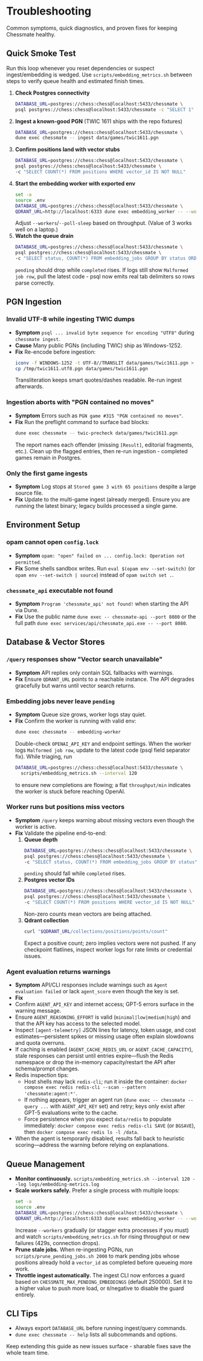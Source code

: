 # Troubleshooting

Common symptoms, quick diagnostics, and proven fixes for keeping Chessmate healthy.

## Quick Smoke Test
Run this loop whenever you reset dependencies or suspect ingest/embedding is wedged. Use
`scripts/embedding_metrics.sh` between steps to verify queue health and estimated finish times.

1. **Check Postgres connectivity**
   ```sh
   DATABASE_URL=postgres://chess:chess@localhost:5433/chessmate \
   psql postgres://chess:chess@localhost:5433/chessmate -c "SELECT 1"
   ```
2. **Ingest a known-good PGN** (TWIC 1611 ships with the repo fixtures)
   ```sh
   DATABASE_URL=postgres://chess:chess@localhost:5433/chessmate \
   dune exec chessmate -- ingest data/games/twic1611.pgn
   ```
3. **Confirm positions land with vector stubs**
   ```sh
   DATABASE_URL=postgres://chess:chess@localhost:5433/chessmate \
   psql postgres://chess:chess@localhost:5433/chessmate \
   -c "SELECT COUNT(*) FROM positions WHERE vector_id IS NOT NULL"
   ```
4. **Start the embedding worker with exported env**
   ```sh
   set -a
   source .env
   DATABASE_URL=postgres://chess:chess@localhost:5433/chessmate \
   QDRANT_URL=http://localhost:6333 dune exec embedding_worker -- --workers 3 --poll-sleep 1.0
   ```
   Adjust `--workers`/`--poll-sleep` based on throughput. (Value of 3 works well on a laptop.)
5. **Watch the queue drain**
   ```sh
   DATABASE_URL=postgres://chess:chess@localhost:5433/chessmate \
   psql postgres://chess:chess@localhost:5433/chessmate \
   -c "SELECT status, COUNT(*) FROM embedding_jobs GROUP BY status ORDER BY status"
   ```
   `pending` should drop while `completed` rises. If logs still show `Malformed job row`, pull the latest code - psql now emits real tab delimiters so rows parse correctly.

## PGN Ingestion

### Invalid UTF-8 while ingesting TWIC dumps
- **Symptom** `psql ... invalid byte sequence for encoding "UTF8"` during `chessmate ingest`.
- **Cause** Many public PGNs (including TWIC) ship as Windows-1252.
- **Fix** Re-encode before ingestion:
  ```sh
  iconv -f WINDOWS-1252 -t UTF-8//TRANSLIT data/games/twic1611.pgn > /tmp/twic1611.utf8.pgn
  cp /tmp/twic1611.utf8.pgn data/games/twic1611.pgn
  ```
  Transliteration keeps smart quotes/dashes readable. Re-run ingest afterwards.

### Ingestion aborts with "PGN contained no moves"
- **Symptom** Errors such as `PGN game #315 "PGN contained no moves"`.
- **Fix** Run the preflight command to surface bad blocks:
  ```sh
  dune exec chessmate -- twic-precheck data/games/twic1611.pgn
  ```
  The report names each offender (missing `[Result]`, editorial fragments, etc.). Clean up the flagged entries, then re-run ingestion - completed games remain in Postgres.

### Only the first game ingests
- **Symptom** Log stops at `Stored game 3 with 65 positions` despite a large source file.
- **Fix** Update to the multi-game ingest (already merged). Ensure you are running the latest binary; legacy builds processed a single game.

## Environment Setup

### opam cannot open `config.lock`
- **Symptom** `opam: "open" failed on ... config.lock: Operation not permitted`.
- **Fix** Some shells sandbox writes. Run `eval $(opam env --set-switch)` (or `opam env --set-switch | source`) instead of `opam switch set .`.

### `chessmate_api` executable not found
- **Symptom** `Program 'chessmate_api' not found!` when starting the API via Dune.
- **Fix** Use the public name `dune exec -- chessmate-api --port 8080` or the full path `dune exec services/api/chessmate_api.exe -- --port 8080`.

## Database & Vector Stores

### `/query` responses show "Vector search unavailable"
- **Symptom** API replies only contain SQL fallbacks with warnings.
- **Fix** Ensure `QDRANT_URL` points to a reachable instance. The API degrades gracefully but warns until vector search returns.

### Embedding jobs never leave `pending`
- **Symptom** Queue size grows, worker logs stay quiet.
- **Fix** Confirm the worker is running with valid env:
  ```sh
  dune exec chessmate -- embedding-worker
  ```
  Double-check `OPENAI_API_KEY` and endpoint settings. When the worker logs `Malformed job row`, update to the latest code (psql field separator fix). While triaging, run
  ```sh
  DATABASE_URL=postgres://chess:chess@localhost:5433/chessmate \
    scripts/embedding_metrics.sh --interval 120
  ```
  to ensure new completions are flowing; a flat `throughput/min` indicates the worker is stuck before reaching OpenAI.

### Worker runs but positions miss vectors
- **Symptom** `/query` keeps warning about missing vectors even though the worker is active.
- **Fix** Validate the pipeline end-to-end:
  1. **Queue depth**
     ```sh
     DATABASE_URL=postgres://chess:chess@localhost:5433/chessmate \
     psql postgres://chess:chess@localhost:5433/chessmate \
     -c "SELECT status, COUNT(*) FROM embedding_jobs GROUP BY status"
     ```
     `pending` should fall while `completed` rises.
  2. **Postgres vector IDs**
     ```sh
     DATABASE_URL=postgres://chess:chess@localhost:5433/chessmate \
     psql postgres://chess:chess@localhost:5433/chessmate \
     -c "SELECT COUNT(*) FROM positions WHERE vector_id IS NOT NULL"
     ```
     Non-zero counts mean vectors are being attached.
  3. **Qdrant collection**
     ```sh
     curl "$QDRANT_URL/collections/positions/points/count"
     ```
     Expect a positive count; zero implies vectors were not pushed.
  If any checkpoint flatlines, inspect worker logs for rate limits or credential issues.

### Agent evaluation returns warnings
- **Symptom** API/CLI responses include warnings such as `Agent evaluation failed` or lack `agent_score` even though the key is set.
- **Fix**
- Confirm `AGENT_API_KEY` and internet access; GPT-5 errors surface in the warning message.
- Ensure `AGENT_REASONING_EFFORT` is valid (`minimal|low|medium|high`) and that the API key has access to the selected model.
- Inspect `[agent-telemetry]` JSON lines for latency, token usage, and cost estimates—persistent spikes or missing usage often explain slowdowns and quota overruns.
- If caching is enabled (`AGENT_CACHE_REDIS_URL` or `AGENT_CACHE_CAPACITY`), stale responses can persist until entries expire—flush the Redis namespace or drop the in-memory capacity/restart the API after schema/prompt changes.
- Redis inspection tips:
  - Host shells may lack `redis-cli`; run it inside the container: `docker compose exec redis redis-cli --scan --pattern 'chessmate:agent:*'`.
  - If nothing appears, trigger an agent run (`dune exec -- chessmate -- query ...` with `AGENT_API_KEY` set) and retry; keys only exist after GPT-5 evaluations write to the cache.
  - Force persistence when you expect `data/redis` to populate immediately: `docker compose exec redis redis-cli SAVE` (or `BGSAVE`), then `docker compose exec redis ls -l /data`.
- When the agent is temporarily disabled, results fall back to heuristic scoring—address the warning before relying on explanations.

## Queue Management
- **Monitor continuously.** `scripts/embedding_metrics.sh --interval 120 --log logs/embedding-metrics.log`
- **Scale workers safely.** Prefer a single process with multiple loops:
  ```sh
  set -a
  source .env
  DATABASE_URL=postgres://chess:chess@localhost:5433/chessmate \
  QDRANT_URL=http://localhost:6333 dune exec embedding_worker -- --workers 3 --poll-sleep 1.0
  ```
  Increase `--workers` gradually (or stagger extra processes if you must) and watch
  `scripts/embedding_metrics.sh` for rising throughput or new failures (429s, connection drops).
- **Prune stale jobs.** When re-ingesting PGNs, run `scripts/prune_pending_jobs.sh 2000`
  to mark pending jobs whose positions already hold a `vector_id` as completed before
  queueing more work.
- **Throttle ingest automatically.** The ingest CLI now enforces a guard based on
  `CHESSMATE_MAX_PENDING_EMBEDDINGS` (default 250000). Set it to a higher value to push
  more load, or `0`/negative to disable the guard entirely.

## CLI Tips
- Always export `DATABASE_URL` before running ingest/query commands.
- `dune exec chessmate -- help` lists all subcommands and options.

Keep extending this guide as new issues surface - sharable fixes save the whole team time.
